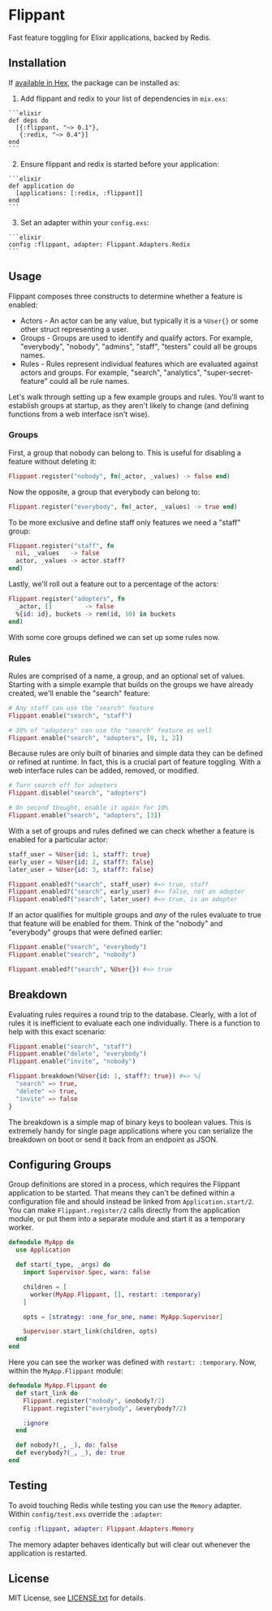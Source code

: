 # Flippant

Fast feature toggling for Elixir applications, backed by Redis.

## Installation

If [available in Hex](https://hex.pm/docs/publish), the package can be installed as:

  1. Add flippant and redix to your list of dependencies in `mix.exs`:

    ```elixir
    def deps do
      [{:flippant, "~> 0.1"},
       {:redix, "~> 0.4"}]
    end
    ```

  2. Ensure flippant and redix is started before your application:

    ```elixir
    def application do
      [applications: [:redix, :flippant]]
    end
    ```

  3. Set an adapter within your `config.exs`:

    ```elixir
    config :flippant, adapter: Flippant.Adapters.Redix
    ```

## Usage

Flippant composes three constructs to determine whether a feature is enabled:

* Actors - An actor can be any value, but typically it is a `%User{}` or
  some other struct representing a user.
* Groups - Groups are used to identify and qualify actors. For example,
  "everybody", "nobody", "admins", "staff", "testers" could all be groups names.
* Rules - Rules represent individual features which are evaluated against actors
  and groups. For example, "search", "analytics", "super-secret-feature" could
  all be rule names.

Let's walk through setting up a few example groups and rules. You'll want to
establish groups at startup, as they aren't likely to change (and defining
functions from a web interface isn't wise).

### Groups

First, a group that nobody can belong to. This is useful for disabling a feature
without deleting it:

```elixir
Flippant.register("nobody", fn(_actor, _values) -> false end)
```

Now the opposite, a group that everybody can belong to:

```elixir
Flippant.register("everybody", fn(_actor, _values) -> true end)
```

To be more exclusive and define staff only features we need a "staff" group:

```elixir
Flippant.register("staff", fn
  nil, _values   -> false
  actor, _values -> actor.staff?
end)
```

Lastly, we'll roll out a feature out to a percentage of the actors:

```elixir
Flippant.register("adopters", fn
  _actor, []         -> false
  %{id: id}, buckets -> rem(id, 10) in buckets
end)
```

With some core groups defined we can set up some rules now.

### Rules

Rules are comprised of a name, a group, and an optional set of values. Starting
with a simple example that builds on the groups we have already created, we'll
enable the "search" feature:


```elixir
# Any staff can use the "search" feature
Flippant.enable("search", "staff")

# 30% of "adopters" can use the "search" feature as well
Flippant.enable("search", "adopters", [0, 1, 2])
```

Because rules are only built of binaries and simple data they can be defined or
refined at runtime. In fact, this is a crucial part of feature toggling. With a
web interface rules can be added, removed, or modified.

```elixir
# Turn search off for adopters
Flippant.disable("search", "adopters")

# On second thought, enable it again for 10%
Flippant.enable("search", "adopters", [3])
```

With a set of groups and rules defined we can check whether a feature is
enabled for a particular actor:

```elixir
staff_user = %User{id: 1, staff?: true}
early_user = %User{id: 2, staff?: false}
later_user = %User{id: 3, staff?: false}

Flippant.enabled?("search", staff_user) #=> true, staff
Flippant.enabled?("search", early_user) #=> false, not an adopter
Flippant.enabled?("search", later_user) #=> true, is an adopter
```

If an actor qualifies for multiple groups and *any* of the rules evaluate to
true that feature will be enabled for them. Think of the "nobody" and
"everybody" groups that were defined earlier:

```elixir
Flippant.enable("search", "everybody")
Flippant.enable("search", "nobody")

Flippant.enabled?("search", %User{}) #=> true
```

## Breakdown

Evaluating rules requires a round trip to the database. Clearly, with a lot of
rules it is inefficient to evaluate each one individually. There is a function
to help with this exact scenario:

```elixir
Flippant.enable("search", "staff")
Flippant.enable("delete", "everybody")
Flippant.enable("invite", "nobody")

Flippant.breakdown(%User{id: 1, staff?: true}) #=> %{
  "search" => true,
  "delete" => true,
  "invite" => false
}
```

The breakdown is a simple map of binary keys to boolean values. This is
extremely handy for single page applications where you can serialize the
breakdown on boot or send it back from an endpoint as JSON.

## Configuring Groups

Group definitions are stored in a process, which requires the Flippant
application to be started. That means they can't be defined within a
configuration file and should instead be linked from `Application.start/2`.
You can make `Flippant.register/2` calls directly from the application
module, or put them into a separate module and start it as a temporary worker.

```elixir
defmodule MyApp do
  use Application

  def start(_type, _args) do
    import Supervisor.Spec, warn: false

    children = [
      worker(MyApp.Flippant, [], restart: :temporary)
    ]

    opts = [strategy: :one_for_one, name: MyApp.Supervisor]

    Supervisor.start_link(children, opts)
  end
end
```

Here you can see the worker was defined with `restart: :temporary`. Now, within
the `MyApp.Flippant` module:

```elixir
defmodule MyApp.Flippant do
  def start_link do
    Flippant.register("nobody", &nobody?/2)
    Flippant.register("everybody", &everybody?/2)

    :ignore
  end

  def nobody?(_, _), do: false
  def everybody?(_, _), do: true
end
```

## Testing

To avoid touching Redis while testing you can use the `Memory` adapter. Within
`config/test.exs` override the `:adapter`:

```elixir
config :flippant, adapter: Flippant.Adapters.Memory
```

The memory adapter behaves identically but will clear out whenever the
application is restarted.

## License

MIT License, see [LICENSE.txt](LICENSE.txt) for details.
